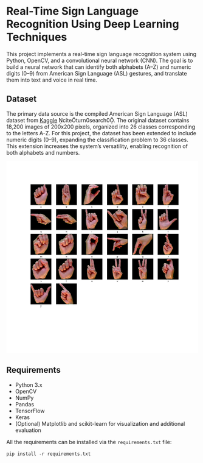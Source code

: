 
# Real-Time Sign Language Recognition Using Deep Learning Techniques

This project implements a real-time sign language recognition system using Python, OpenCV, and a convolutional neural network (CNN). The goal is to build a neural network that can identify both alphabets (A–Z) and numeric digits (0–9) from American Sign Language (ASL) gestures, and translate them into text and voice in real time.

## Dataset

The primary data source is the compiled American Sign Language (ASL) dataset from [Kaggle](https://www.kaggle.com/ayuraj/american-sign-language-dataset) citeturn0search0. The original dataset contains 18,200 images of 200x200 pixels, organized into 26 classes corresponding to the letters A-Z. For this project, the dataset has been extended to include numeric digits (0–9), expanding the classification problem to 36 classes. This extension increases the system’s versatility, enabling recognition of both alphabets and numbers.

<p align="center">
  <img width="600" src="https://github.com/parakh-gupta/Sign_language_alphabet_recognizer/blob/master/alphabet.png">
</p>

## Requirements

- Python 3.x
- OpenCV
- NumPy
- Pandas
- TensorFlow
- Keras
- (Optional) Matplotlib and scikit-learn for visualization and additional evaluation

All the requirements can be installed via the `requirements.txt` file:

```
pip install -r requirements.txt
```
